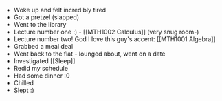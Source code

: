 - Woke up and felt incredibly tired
- Got a pretzel (slapped)
- Went to the library
- Lecture number one :) - [[MTH1002 Calculus]] (very snug room-)
- Lecture number two! God I love this guy's accent: [[MTH1001 Algebra]]
- Grabbed a meal deal
- Went back to the flat - lounged about, went on a date
- Investigated [[Sleep]]
- Redid my schedule
- Had some dinner :0
- Chilled
- Slept :)
